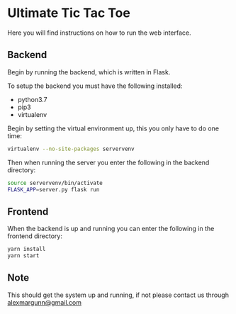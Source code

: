 # Ultimate Tic Tac Toe

Here you will find instructions on how to run the web interface.

## Backend

Begin by running the backend, which is written in Flask.

To setup the backend you must have the following installed:

- python3.7
- pip3
- virtualenv

Begin by setting the virtual environment up, this you only have to do one time:

```bash
virtualenv --no-site-packages servervenv
```

Then when running the server you enter the following in the backend directory:

```bash
source servervenv/bin/activate
FLASK_APP=server.py flask run
```

## Frontend

When the backend is up and running you can enter the following in the frontend directory:

```bash
yarn install
yarn start
```

## Note

This should get the system up and running, if not please contact us through alexmargunn@gmail.com
